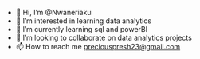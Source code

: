 - 👋 Hi, I’m @Nwaneriaku
- 👀 I’m interested in learning data analytics
- 🌱 I’m currently learning sql and powerBI
- 💞️ I’m looking to collaborate on data analytics projects
- 📫 How to reach me preciouspresh23@gmail.com

<!---
Nwaneriaku/Nwaneriaku is a ✨ special ✨ repository because its `README.md` (this file) appears on your GitHub profile.
You can click the Preview link to take a look at your changes.
--->
